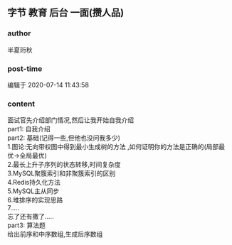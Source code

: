 ## 字节 教育 后台 一面(攒人品)
### author 
半夏珩秋
### post-time 

编辑于  2020-07-14 11:43:58
### content 
<div class="post-topic-des nc-post-content">
 <div>
  面试官先介绍部门情况,然后让我开始自我介绍
 </div>
 <div>
  part1: 自我介绍
 </div>
 <div>
  part2: 基础(记得一些,但他也没问我多少)
 </div>
 <div>
  1.图论:无向带权图中得到最小生成树的方法 ,如何证明你的方法是正确的(局部最优-&gt;全局最优)
  <br/>
 </div>
 <div>
  2.最长上升子序列的状态转移,时间复杂度
  <br/>
 </div>
 <div>
  3.MySQL聚簇索引和非聚簇索引的区别
  <br/>
 </div>
 <div>
  4.Redis持久化方法
  <br/>
 </div>
 <div>
  5.MySQL主从同步
  <br/>
 </div>
 <div>
  6.堆排序的实现思路
  <br/>
 </div>
 <div>
  7.....
  <br/>
 </div>
 <div>
  忘了还有撒了.....
  <br/>
 </div>
 <div>
  part3: 算法题
 </div>
 <div>
  给出前序和中序数组,生成后序数组
  <br/>
 </div>
</div>
